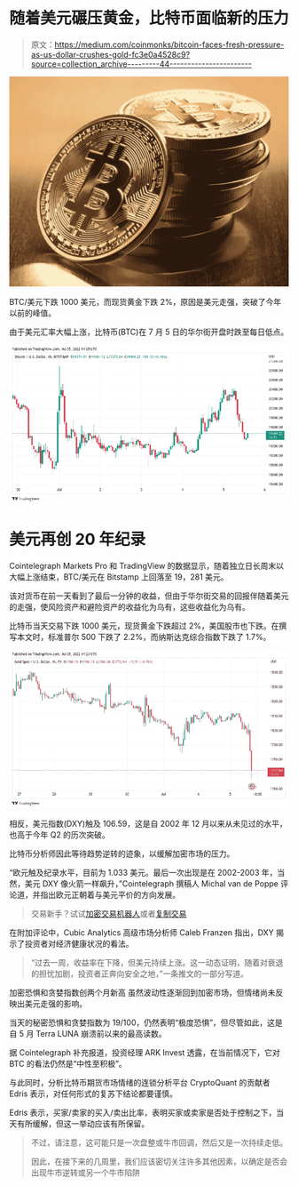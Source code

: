 # 随着美元碾压黄金，比特币面临新的压力

> 原文：<https://medium.com/coinmonks/bitcoin-faces-fresh-pressure-as-us-dollar-crushes-gold-fc3e0a4528c9?source=collection_archive---------44----------------------->

![](img/2d8c9a945e7b8c3524190ff1e75189ef.png)

BTC/美元下跌 1000 美元，而现货黄金下跌 2%，原因是美元走强，突破了今年以前的峰值。

由于美元汇率大幅上涨，比特币(BTC)在 7 月 5 日的华尔街开盘时跌至每日低点。

![](img/1bc4c41be687973dfaf905ad75f9acde.png)

# 美元再创 20 年纪录

Cointelegraph Markets Pro 和 TradingView 的数据显示，随着独立日长周末以大幅上涨结束，BTC/美元在 Bitstamp 上回落至 19，281 美元。

该对货币在前一天看到了最后一分钟的收益，但由于华尔街交易的回报伴随着美元的走强，使风险资产和避险资产的收益化为乌有，这些收益化为乌有。

比特币当天交易下跌 1000 美元，现货黄金下跌超过 2%，美国股市也下跌。在撰写本文时，标准普尔 500 下跌了 2.2%，而纳斯达克综合指数下跌了 1.7%。

![](img/adbb0c80e0958751bab9884edfc7a66d.png)

相反，美元指数(DXY)触及 106.59，这是自 2002 年 12 月以来从未见过的水平，也高于今年 Q2 的历次突破。

比特币分析师因此等待趋势逆转的迹象，以缓解加密市场的压力。

“欧元触及纪录水平，目前为 1.033 美元。最后一次出现是在 2002-2003 年，当然，美元 DXY 像火箭一样飙升，”Cointelegraph 撰稿人 Michal van de Poppe 评论道，并指出欧元正朝着与美元平价的方向发展。

> 交易新手？试试[加密交易机器人](/coinmonks/crypto-trading-bot-c2ffce8acb2a)或者[复制交易](/coinmonks/top-10-crypto-copy-trading-platforms-for-beginners-d0c37c7d698c)

在附加评论中，Cubic Analytics 高级市场分析师 Caleb Franzen 指出，DXY 揭示了投资者对经济健康状况的看法。

> “过去一周，收益率在下降，但美元持续上涨。这一动态证明，随着对衰退的担忧加剧，投资者正奔向安全之地，”一条推文的一部分写道。

加密恐惧和贪婪指数创两个月新高
虽然波动性逐渐回到加密市场，但情绪尚未反映出美元走强的影响。

当天的秘密恐惧和贪婪指数为 19/100，仍然表明“极度恐惧”，但尽管如此，这是自 5 月 Terra LUNA 崩溃前以来的最高读数。

据 Cointelegraph 补充报道，投资经理 ARK Invest 透露，在当前情况下，它对 BTC 的看法仍然是“中性至积极”。

与此同时，分析比特币期货市场情绪的连锁分析平台 CryptoQuant 的贡献者 Edris 表示，对任何形式的复苏下结论都要谨慎。

Edris 表示，买家/卖家的买入/卖出比率，表明买家或卖家是否处于控制之下，当天有所缓解，但这一举动应该有所保留。

> 不过，请注意，这可能只是一次盘整或牛市回调，然后又是一次持续走低。
> 
> 因此，在接下来的几周里，我们应该密切关注许多其他因素，以确定是否会出现牛市逆转或另一个牛市陷阱